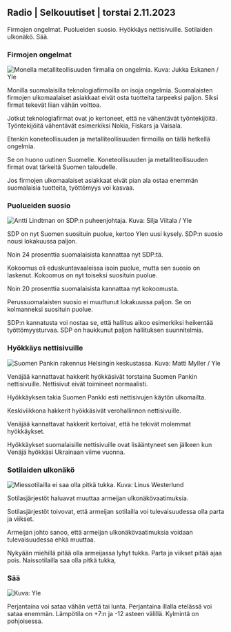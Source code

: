 Radio \| Selkouutiset \| torstai 2.11.2023
------------------------------------------

Firmojen ongelmat. Puolueiden suosio. Hyökkäys nettisivuille. Sotilaiden ulkonäkö. Sää.

### Firmojen ongelmat

![Monella metalliteollisuuden firmalla on ongelmia. Kuva: Jukka Eskanen / Yle](https://images.cdn.yle.fi/image/upload/c_crop,h_2268,w_4031,x_0,y_410/ar_1.7777777777777777,c_fill,g_faces,h_675,w_1200/dpr_1.0/q_auto:eco/f_auto/fl_lossy/v1698216498/39-11907536538b9d499762)

Monilla suomalaisilla teknologiafirmoilla on isoja ongelmia. Suomalaisten firmojen ulkomaalaiset asiakkaat eivät osta tuotteita tarpeeksi paljon. Siksi firmat tekevät liian vähän voittoa.

Jotkut teknologiafirmat ovat jo kertoneet, että ne vähentävät työntekijöitä. Työntekijöitä vähentävät esimerkiksi Nokia, Fiskars ja Vaisala.

Etenkin koneteollisuuden ja metalliteollisuuden firmoilla on tällä hetkellä ongelmia.

Se on huono uutinen Suomelle. Koneteollisuuden ja metalliteollisuuden firmat ovat tärkeitä Suomen taloudelle.

Jos firmojen ulkomaalaiset asiakkaat eivät pian ala ostaa enemmän suomalaisia tuotteita, työttömyys voi kasvaa.

### Puolueiden suosio

![Antti Lindtman on SDP:n puheenjohtaja. Kuva: Silja Viitala / Yle](https://images.cdn.yle.fi/image/upload/c_crop,h_2241,w_3984,x_0,y_0/ar_1.7777777777777777,c_fill,g_faces,h_675,w_1200/dpr_1.0/q_auto:eco/f_auto/fl_lossy/v1696930784/39-118400565251b6be058f)

SDP on nyt Suomen suosituin puolue, kertoo Ylen uusi kysely. SDP:n suosio nousi lokakuussa paljon.

Noin 24 prosenttia suomalaisista kannattaa nyt SDP:tä.

Kokoomus oli eduskuntavaaleissa isoin puolue, mutta sen suosio on laskenut. Kokoomus on nyt toiseksi suosituin puolue.

Noin 20 prosenttia suomalaisista kannattaa nyt kokoomusta.

Perussuomalaisten suosio ei muuttunut lokakuussa paljon. Se on kolmanneksi suosituin puolue.

SDP:n kannatusta voi nostaa se, että hallitus aikoo esimerkiksi heikentää työttömyysturvaa. SDP on haukkunut paljon hallituksen suunnitelmia.

### Hyökkäys nettisivuille

![Suomen Pankin rakennus Helsingin keskustassa. Kuva: Matti Myller / Yle ](https://images.cdn.yle.fi/image/upload/c_crop,h_1391,w_2472,x_0,y_112/ar_1.7777777777777777,c_fill,g_faces,h_675,w_1200/dpr_1.0/q_auto:eco/f_auto/fl_lossy/v1587997073/39-6686595ea6e8fc70cab)

Venäjää kannattavat hakkerit hyökkäsivät torstaina Suomen Pankin nettisivuille. Nettisivut eivät toimineet normaalisti.

Hyökkäyksen takia Suomen Pankki esti nettisivujen käytön ulkomailta.

Keskiviikkona hakkerit hyökkäsivät verohallinnon nettisivuille.

Venäjää kannattavat hakkerit kertoivat, että he tekivät molemmat hyökkäykset.

Hyökkäykset suomalaisille nettisivuille ovat lisääntyneet sen jälkeen kun Venäjä hyökkäsi Ukrainaan viime vuonna.

### Sotilaiden ulkonäkö

![Miessotilailla ei saa olla pitkä tukka. Kuva: Linus Westerlund](https://images.cdn.yle.fi/image/upload/c_crop,h_3375,w_6000,x_0,y_522/ar_1.7777777777777777,c_fill,g_faces,h_675,w_1200/dpr_1.0/q_auto:eco/f_auto/fl_lossy/v1688460639/39-113784464a3db01e8a65)

Sotilasjärjestöt haluavat muuttaa armeijan ulkonäkövaatimuksia.

Sotilasjärjestöt toivovat, että armeijan sotilailla voi tulevaisuudessa olla parta ja viikset.

Armeijan johto sanoo, että armeijan ulkonäkövaatimuksia voidaan tulevaisuudessa ehkä muuttaa.

Nykyään miehillä pitää olla armeijassa lyhyt tukka. Parta ja viikset pitää ajaa pois. Naissotilailla saa olla pitkä tukka,

### Sää

![ Kuva: Yle](https://images.cdn.yle.fi/image/upload/c_crop,h_1080,w_1919,x_0,y_0/ar_1.7777777777777777,c_fill,g_faces,h_675,w_1200/dpr_1.0/q_auto:eco/f_auto/fl_lossy/v1698940434/39-11951316543c5fbc620f)

Perjantaina voi sataa vähän vettä tai lunta. Perjantaina illalla etelässä voi sataa enemmän. Lämpötila on +7:n ja -12 asteen välillä. Kylmintä on pohjoisessa.

